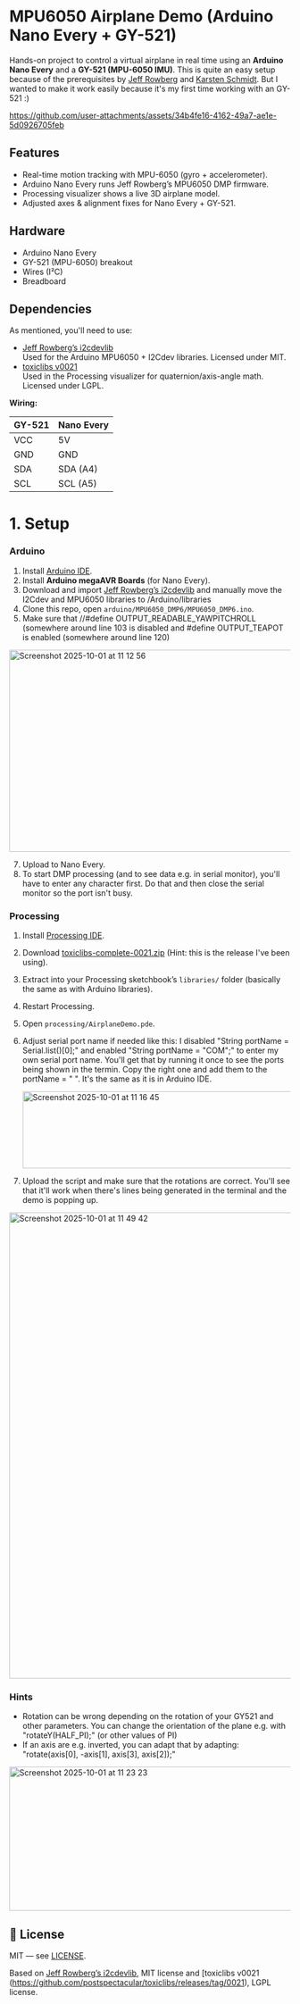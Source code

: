 # MPU6050 Airplane Demo (Arduino Nano Every + GY-521)

Hands-on project to control a virtual airplane in real time using an **Arduino Nano Every** and a **GY-521 (MPU-6050 IMU)**. This is quite an easy setup because of the prerequisites by [Jeff Rowberg](https://github.com/jrowberg) and [Karsten Schmidt](https://github.com/postspectacular). But I wanted to make it work easily because it's my first time working with an GY-521 :)


https://github.com/user-attachments/assets/34b4fe16-4162-49a7-ae1e-5d0926705feb



## Features
- Real-time motion tracking with MPU-6050 (gyro + accelerometer).
- Arduino Nano Every runs Jeff Rowberg’s MPU6050 DMP firmware.
- Processing visualizer shows a live 3D airplane model.
- Adjusted axes & alignment fixes for Nano Every + GY-521.

## Hardware
- Arduino Nano Every  
- GY-521 (MPU-6050) breakout  
- Wires (I²C)
- Breadboard

## Dependencies
As mentioned, you'll need to use:
- [Jeff Rowberg’s i2cdevlib](https://github.com/jrowberg/i2cdevlib)  
  Used for the Arduino MPU6050 + I2Cdev libraries. Licensed under MIT.
- [toxiclibs v0021](https://github.com/postspectacular/toxiclibs/releases/tag/0021)  
  Used in the Processing visualizer for quaternion/axis-angle math. Licensed under LGPL.

**Wiring:**

| GY-521 | Nano Every |
|--------|------------|
| VCC    | 5V         |
| GND    | GND        |
| SDA    | SDA (A4)   |
| SCL    | SCL (A5)   |

# 1. Setup

### Arduino
1. Install [Arduino IDE](https://www.arduino.cc/en/software).
2. Install **Arduino megaAVR Boards** (for Nano Every).
3. Download and import [Jeff Rowberg’s i2cdevlib](https://github.com/jrowberg/i2cdevlib) and manually move the I2Cdev and MPU6050 libraries to /Arduino/libraries
4. Clone this repo, open `arduino/MPU6050_DMP6/MPU6050_DMP6.ino`.
5. Make sure that //#define OUTPUT_READABLE_YAWPITCHROLL (somewhere around line 103 is disabled and #define OUTPUT_TEAPOT is enabled (somewhere around line 120)

<img width="626" height="362" alt="Screenshot 2025-10-01 at 11 12 56" src="https://github.com/user-attachments/assets/9e32de9d-69d3-40e0-bd4d-b8a10ac1cce9" />

7. Upload to Nano Every.
8. To start DMP processing (and to see data e.g. in serial monitor), you'll have to enter any character first. Do that and then close the serial monitor so the port isn't busy.

### Processing
1. Install [Processing IDE](https://processing.org/download).
1. Download [toxiclibs-complete-0021.zip](https://github.com/postspectacular/toxiclibs/releases/tag/0021) (Hint: this is the release I've been using).
2. Extract into your Processing sketchbook’s `libraries/` folder (basically the same as with Arduino libraries).
3. Restart Processing.
3. Open `processing/AirplaneDemo.pde`.
5. Adjust serial port name if needed like this: I disabled "String portName = Serial.list()[0];" and enabled "String portName = "COM";" to enter my own serial port name. You'll get that by running it once to see the ports being shown in the termin. Copy the right one and add them to the portName = " ". It's the same as it is in Arduino IDE.

   <img width="625" height="138" alt="Screenshot 2025-10-01 at 11 16 45" src="https://github.com/user-attachments/assets/6b1d34eb-541e-4129-b1da-d97661ee5735" />
   
7. Upload the script and make sure that the rotations are correct. You'll see that it'll work when there's lines being generated in the terminal and the demo is popping up.

<img width="793" height="835" alt="Screenshot 2025-10-01 at 11 49 42" src="https://github.com/user-attachments/assets/e81ace6d-3e32-4bde-a2a8-bd947463c3ae" />


### Hints
- Rotation can be wrong depending on the rotation of your GY521 and other parameters. You can change the orientation of the plane e.g. with "rotateY(HALF_PI);" (or other values of PI)
- If an axis are e.g. inverted, you can adapt that by adapting: "rotate(axis[0], -axis[1], axis[3], axis[2]);"

<img width="638" height="258" alt="Screenshot 2025-10-01 at 11 23 23" src="https://github.com/user-attachments/assets/cce183a2-902b-41bb-94c1-ab9392fa7461" />


## 📄 License
MIT — see [LICENSE](LICENSE). 

Based on [Jeff Rowberg’s i2cdevlib](https://github.com/jrowberg/i2cdevlib), MIT license and [toxiclibs v0021 (https://github.com/postspectacular/toxiclibs/releases/tag/0021), LGPL license.
